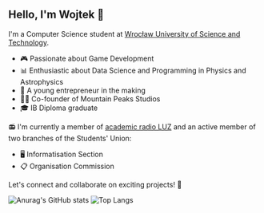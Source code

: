 ## Hello, I'm Wojtek 👋

I'm a Computer Science student at [Wrocław University of Science and Technology](https://www.pwr.edu.pl/).

- 🎮 Passionate about Game Development
- 📊 Enthusiastic about Data Science and Programming in Physics and Astrophysics
- 💼 A young entrepreneur in the making
- 👨‍💼 Co-founder of Mountain Peaks Studios
- 🎓 IB Diploma graduate

📻 I'm currently a member of [academic radio LUZ](https://www.luz.pwr.edu.pl/) and an active member of two branches of the Students' Union:
- 🖥️ Informatisation Section
- 📋 Organisation Commission

Let's connect and collaborate on exciting projects! 🚀

![Anurag's GitHub stats](https://github-readme-stats-git-master-versims-projects.vercel.app/api?username=RealKrzos&show_icons=true&count_private=true&theme=great-gatsby)
![Top Langs](https://github-readme-stats-git-master-versims-projects.vercel.app/api/top-langs/?username=RealKrzos&show_icons=true&count_private=true&layout=compact&langs_count=8&theme=great-gatsby&exclude_repo=web-flashcard-app,Vercel-next-prisma-tutorial)

